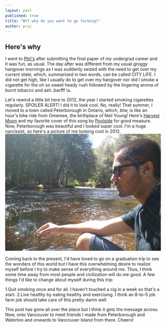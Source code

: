 ```yaml
---
layout: post
published: true
title: "Wtf why do you want to go farming?"
author: praj
---
```

## Here's why
I went to [Phil's](http://www.uwimprint.ca/article/2547-filthy-philthy-phils) after submitting the final paper of my undergrad career and it was fun, as usual. The day after was different from my usual groggy hangover mornings as I was suddenly seized with the need to get over my current state, which, summarized in two words, can be called CITY LIFE. I did not get high, like I usually do to get over my hangover nor did I smoke a cigarette for the oh so sweet heady rush followed by the lingering aroma of burnt tobacco and ash..barfff \s.

Let's rewind a little bit here to 2012, the year I started smoking cigarettes regularly. SPOILER ALERT! I did it to look cool. No, really! That summer, I moved to a town called Peterborough in Ontario, which, btw, is like an hour's bike ride from Omemee, the birthplace of Neil Young! Here's [Harvest Moon](https://www.youtube.com/watch?v=n2MtEsrcTTs) and my favorite cover of this song by [Poolside](https://www.youtube.com/watch?v=suWbFPaVoEA) for good measure. Now, Peterborough was beautiful and I looked super cool. I'm a huge narcissist, so here's a picture of me looking cool in 2012.
![cool or tool?](_images/WP_000911.jpg)

Coming back to the present, I'd have loved to go on a graduation trip to see the wonders of this world but I have this overwhelming desire to realize myself before I try to make sense of everything around me. Thus, I think some time away from most people and civilization will do me good. A few things I'd like to change about myself during this trip:

1.Quit smoking once and for all. I haven't touched a cig in a week so that's a start.
2.Live healthy by eating healthy and exercising. I think an 8-to-5 job farm job should take care of this pretty damn well

This post has gone all over the place but I think it gets the message across. Now, onto Vancouver to meet friends I made from Peterborough and Waterloo and onwards to Vancouver Island from there. Cheers!
